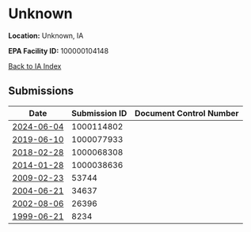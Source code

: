 # Unknown

**Location:** Unknown, IA

**EPA Facility ID:** 100000104148

[Back to IA Index](../../index.md)

## Submissions

| Date | Submission ID | Document Control Number |
|------|--------------|-------------------------|
| [2024-06-04](submissions/1000114802.md) | 1000114802 |  |
| [2019-06-10](submissions/1000077933.md) | 1000077933 |  |
| [2018-02-28](submissions/1000068308.md) | 1000068308 |  |
| [2014-01-28](submissions/1000038636.md) | 1000038636 |  |
| [2009-02-23](submissions/53744.md) | 53744 |  |
| [2004-06-21](submissions/34637.md) | 34637 |  |
| [2002-08-06](submissions/26396.md) | 26396 |  |
| [1999-06-21](submissions/8234.md) | 8234 |  |
